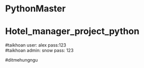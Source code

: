 # PythonMaster
# Hotel_manager_project_python

#taikhoan user: alex pass:123 \
#taikhoan admin: snow pass: 123

#ditmehungngu
